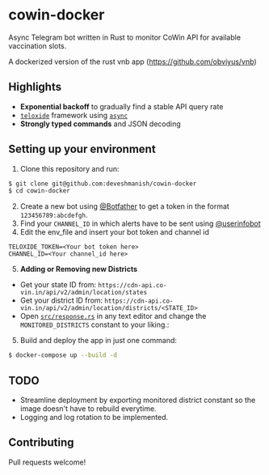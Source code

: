 # cowin-docker

Async Telegram bot written in Rust to monitor CoWin API for available vaccination slots.

A dockerized version of the rust vnb app (https://github.com/obviyus/vnb)

## Highlights
- **Exponential backoff** to gradually find a stable API query rate 
- [`teloxide`](https://github.com/teloxide/teloxide) framework using [`async`](https://rust-lang.github.io/async-book/01_getting_started/01_chapter.html)
- **Strongly typed commands** and JSON decoding

## Setting up your environment
 1. Clone this repository and run:
 ```bash
$ git clone git@github.com:deveshmanish/cowin-docker
$ cd cowin-docker
```
 2. Create a new bot using [@Botfather](https://t.me/botfather) to get a token in the format `123456789:abcdefgh`.
 3. Find your `CHANNEL_ID` in which alerts have to be sent using [@userinfobot](https://t.me/userinfobot)
 4. Edit the env_file and insert your bot token and channel id
```
TELOXIDE_TOKEN=<Your bot token here>
CHANNEL_ID=<Your channel_id here>
```
 5. **Adding or Removing new Districts**
- Get your state ID from: `https://cdn-api.co-vin.in/api/v2/admin/location/states`
- Get your district ID from: `https://cdn-api.co-vin.in/api/v2/admin/location/districts/<STATE_ID>`
- Open [`src/response.rs`](https://github.com/obviyus/vnb/blob/10cea6a460f52818730a1297c06239acd13dc692/src/response.rs#L45) in any text editor and change the `MONITORED_DISTRICTS` constant to your liking.:
5. Build and deploy the app in just one command:
```bash
$ docker-compose up --build -d
```

## TODO
- Streamline deployment by exporting monitored district constant so the image doesn't have to rebuild everytime.
- Logging and log rotation to be implemented.

## Contributing
Pull requests welcome!
